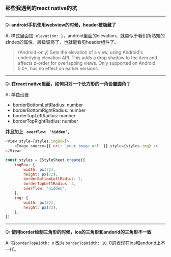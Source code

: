 ### 那些我遇到的react native的坑
---
Q: **android手机使用webview的时候，header被隐藏了**

A: 样式里面加: `elevation: 1`，android里面的elevation，就类似于我们所熟知的zIndex的属性，层级调高了，也就能看见header组件了。

>(Android-only) Sets the elevation of a view, using Android's underlying elevation API. This adds a drop shadow to the item and affects z-order for overlapping views. Only supported on Android 5.0+, has no effect on earlier versions.
---
Q: **在react native里面，如何只对一个长方形的一角设置圆角？**

A: 单独设置
- borderBottomLeftRadius: number
- borderBottomRightRadius: number
- borderTopLeftRadius: number
- borderTopRightRadius: number

**并且加上 ` overflow: 'hidden',`**

``` javascript
<View style={styles.imgBox}>
    <Image source={{ uri: 'your image url' }} style={styles.img} />
</View>
```
``` javascript
const styles = EStyleSheet.create({
    imgBox: {
        width: px(72),
        height: px(72),
        borderBottomLeftRadius: 2,
        borderTopLeftRadius: 2,
        overflow: 'hidden',
    },
    img: {
        width: px(72),
        height: px(72),
    },
})
```
---
Q: **使用border绘制三角形的时候，ios的三角形和andorid的三角形不一致**

A: 将`borderTopWidth: 0` 改为 `borderTopWidth: 10`, 0的表现在ios和andorid上不一样。
